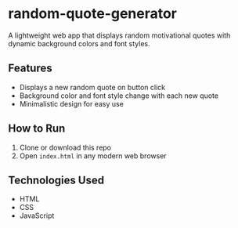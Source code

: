 # random-quote-generator
A lightweight web app that displays random motivational quotes with dynamic background colors and font styles.

## Features
- Displays a new random quote on button click
- Background color and font style change with each new quote
- Minimalistic design for easy use

## How to Run
1. Clone or download this repo
2. Open `index.html` in any modern web browser

## Technologies Used
- HTML
- CSS
- JavaScript 
